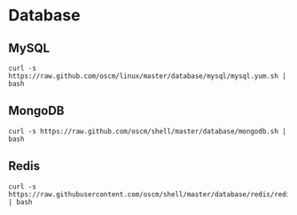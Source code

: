 Database
========

MySQL
-----
    curl -s https://raw.github.com/oscm/linux/master/database/mysql/mysql.yum.sh | bash
    
MongoDB
-----
    curl -s https://raw.github.com/oscm/shell/master/database/mongodb.sh | bash
	
Redis
-----
	curl -s https://raw.githubusercontent.com/oscm/shell/master/database/redis/redis.sh | bash
